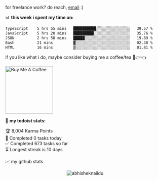 for freelance work? do reach, [email](mailto:abhishknads.work@gmail.com) :)

📊 **this week i spent my time on:**
<!--START_SECTION:waka-->

```txt
TypeScript    5 hrs 55 mins   ██████████░░░░░░░░░░░░░░░   39.57 %
JavaScript    5 hrs 20 mins   █████████░░░░░░░░░░░░░░░░   35.76 %
JSON          2 hrs 58 mins   █████░░░░░░░░░░░░░░░░░░░░   19.89 %
Bash          21 mins         ▓░░░░░░░░░░░░░░░░░░░░░░░░   02.38 %
HTML          16 mins         ▒░░░░░░░░░░░░░░░░░░░░░░░░   01.81 %
```

<!--END_SECTION:waka-->

if you like what i do, maybe consider buying me a coffee/tea 🥺👉👈

<a href="https://www.buymeacoffee.com/abhisheknaiidu" target="_blank"><img src="https://cdn.buymeacoffee.com/buttons/v2/default-red.png" alt="Buy Me A Coffee" width="150" ></a>

🚧 **my todoist stats:**
<!-- TODO-IST:START -->
🏆  8,004 Karma Points           
🌸  Completed 0 tasks today           
✅  Completed 673 tasks so far           
⏳  Longest streak is 10 days
<!-- TODO-IST:END -->


📈 my github stats

<p align="center"> <img src="https://github-readme-stats.vercel.app/api?username=abhisheknaiidu&show_icons=true&theme=gotham" alt="abhisheknaiidu" />





